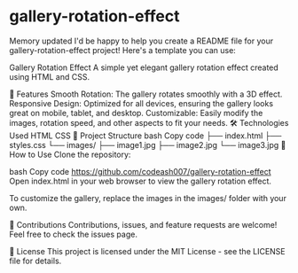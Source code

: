 # gallery-rotation-effect



Memory updated
I'd be happy to help you create a README file for your gallery-rotation-effect project! Here's a template you can use:

Gallery Rotation Effect
A simple yet elegant gallery rotation effect created using HTML and CSS.


🚀 Features
Smooth Rotation: The gallery rotates smoothly with a 3D effect.
Responsive Design: Optimized for all devices, ensuring the gallery looks great on mobile, tablet, and desktop.
Customizable: Easily modify the images, rotation speed, and other aspects to fit your needs.
🛠️ Technologies Used
HTML
CSS
📂 Project Structure
bash
Copy code
├── index.html
├── styles.css
└── images/
    ├── image1.jpg
    ├── image2.jpg
    └── image3.jpg
📖 How to Use
Clone the repository:

bash
Copy code
https://github.com/codeash007/gallery-rotation-effect
Open index.html in your web browser to view the gallery rotation effect.

To customize the gallery, replace the images in the images/ folder with your own.

🤝 Contributions
Contributions, issues, and feature requests are welcome! Feel free to check the issues page.

📝 License
This project is licensed under the MIT License - see the LICENSE file for details.
